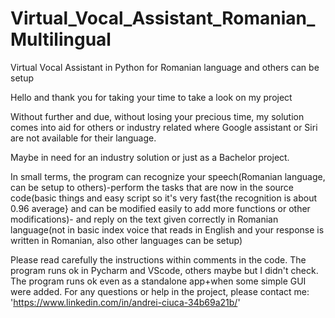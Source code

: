 # Virtual_Vocal_Assistant_Romanian_Multilingual
Virtual Vocal Assistant in Python for Romanian language and others can be setup

Hello and thank you for taking your time to take a look on my project

Without further and due, without losing your precious time, my solution comes into aid for others or industry related where Google assistant or Siri are not available for their language.

Maybe in need for an industry solution or just as a Bachelor project.

In small terms, the program can recognize your speech(Romanian language, can be setup to others)-perform the tasks that are now in the source code(basic things and easy script so it's very fast{the recognition is about 0.96 average} and can be modified easily to add more functions or other modifications)- and reply on the text given correctly in Romanian language(not in basic index voice that reads in English and your response is written in Romanian, also other languages can be setup)



Please read carefully the instructions within comments in the code. The program runs ok in Pycharm and VScode, others maybe but I didn't check. The program runs ok even as a standalone app+when some simple GUI were added.
For any questions or help in the project, please contact me: 'https://www.linkedin.com/in/andrei-ciuca-34b69a21b/'
